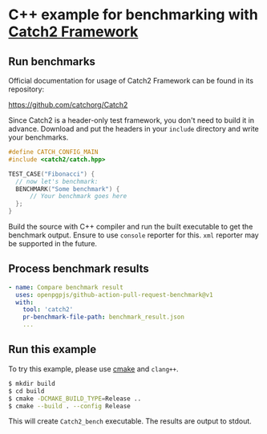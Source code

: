 C++ example for benchmarking with [Catch2 Framework][tool]
====================================================================

## Run benchmarks

Official documentation for usage of Catch2 Framework can be found in its repository:

https://github.com/catchorg/Catch2

Since Catch2 is a header-only test framework, you don't need to build it in advance.
Download and put the headers in your `include` directory and write your benchmarks.

```cpp
#define CATCH_CONFIG_MAIN
#include <catch2/catch.hpp>

TEST_CASE("Fibonacci") {
  // now let's benchmark:
  BENCHMARK("Some benchmark") {
      // Your benchmark goes here
  };
}
```

Build the source with C++ compiler and run the built executable to get the benchmark output.
Ensure to use `console` reporter for this. `xml` reporter may be supported in the future.



## Process benchmark results

```yaml
- name: Compare benchmark result
  uses: openpgpjs/github-action-pull-request-benchmark@v1
  with:
    tool: 'catch2'
    pr-benchmark-file-path: benchmark_result.json
    ...
```


## Run this example

To try this example, please use [cmake](./CMakeLists.txt) and `clang++`.

```sh
$ mkdir build
$ cd build
$ cmake -DCMAKE_BUILD_TYPE=Release ..
$ cmake --build . --config Release
```

This will create `Catch2_bench` executable. The results are output to stdout.

[tool]: https://github.com/catchorg/Catch2
